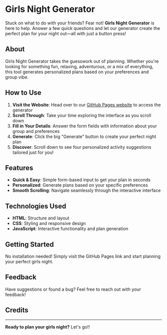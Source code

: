 # Girls Night Generator

Stuck on what to do with your friends? Fear not! **Girls Night Generator** is here to help. Answer a few quick questions and let our generator create the perfect plan for your night out—all with just a button press!

## About

Girls Night Generator takes the guesswork out of planning. Whether you're looking for something fun, relaxing, adventurous, or a mix of everything, this tool generates personalized plans based on your preferences and group vibe.

## How to Use

1. **Visit the Website**: Head over to our [GitHub Pages website](https://evangelinagrimes.github.io/) to access the generator
2. **Scroll Through**: Take your time exploring the interface as you scroll down
3. **Fill in Your Details**: Answer the form fields with information about your group and preferences
4. **Generate**: Click the big "Generate" button to create your perfect night plan
5. **Discover**: Scroll down to see four personalized activity suggestions tailored just for you!

## Features

- **Quick & Easy**: Simple form-based input to get your plan in seconds
- **Personalized**: Generate plans based on your specific preferences
- **Smooth Scrolling**: Navigate seamlessly through the interactive interface

## Technologies Used

- **HTML**: Structure and layout
- **CSS**: Styling and responsive design
- **JavaScript**: Interactive functionality and plan generation

## Getting Started

No installation needed! Simply visit the GitHub Pages link and start planning your perfect girls night.

## Feedback

Have suggestions or found a bug? Feel free to reach out with your feedback!

## Credits
---

**Ready to plan your girls night?** Let's go!!